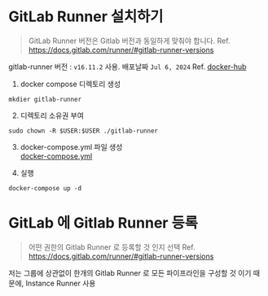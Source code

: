 # GitLab Runner 설치하기

> GitLab Runner 버전은 Gitlab 버전과 동일하게 맞춰야 합니다.
> Ref. https://docs.gitlab.com/runner/#gitlab-runner-versions

gitlab-runner 버전 : `v16.11.2` 사용. 배포날짜 `Jul 6, 2024`
Ref. [docker-hub](https://hub.docker.com/layers/gitlab/gitlab-runner/v16.11.2/images/sha256-6496da73785b6d8312207230cec81a257bec5825dc072d0861340ac4066ff578?context=explore)

1. docker compose 디렉토리 생성
```shell
mkdier gitlab-runner
```

2. 디렉토리 소유권 부여
```shell
sudo chown -R $USER:$USER ./gitlab-runner
```

3. docker-compose.yml 파일 생성 <br>
[docker-compose.yml](docker-compose.yml)

4. 실행
```shell
docker-compose up -d
```

# GitLab 에 Gitlab Runner 등록

> 어떤 권한의 Gitlab Runner 로 등록할 것 인지 선택
> Ref. https://docs.gitlab.com/runner/#gitlab-runner-versions

저는 그룹에 상관없이 한개의 Gitlab Runner 로 모든 파이프라인을 구성할 것 이기 때문에, Instance Runner 사용
